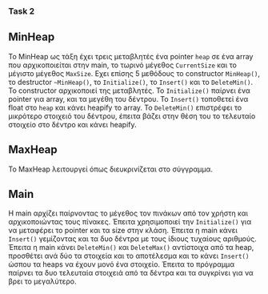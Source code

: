 ### Task 2

## MinHeap
Το MinHeap ως τάξη έχει τρεις μεταβλητές ένα pointer `heap` σε ένα array που αρχικοποιείται στην main, το τωρινό μέγεθος `CurrentSize` και το μέγιστο μέγεθος `MaxSize`. Εχει επίσης 5 μεθόδους το constructor `MinHeap()`, το destructor `~MinHeap()`, το `Initialize()`, το `Insert()` και το `DeleteMin()`. Το constructor αρχικοποιεί της μεταβλητές. Το `Initialize()` παίρνει ένα pointer για array, και τα μεγέθη του δέντρου. Το `Insert()` τοποθετεί ένα float στο `heap` και κάνει heapify το array. Το `DeleteMin()` επιστρέφει το μικρότερο στοιχειό του δέντρου, έπειτα βάζει στην θέση του το τελευταίο στοιχείο στο δέντρο και κάνει heapify.

## MaxHeap 
Το MaxHeap λειτουργεί όπως διευκρινίζεται στο σύγγραμμα.

## Main
Η main αρχίζει παίρνοντας το μέγεθος τον πινάκων από τον χρήστη και αρχικοποιώντας τους πίνακες. Έπειτα χρησιμοποιεί την `Initialize()` για να
μεταφέρει το pointer και τα size στην κλάση. Έπειτα η main κάνει `Insert()` γεμίζοντας και τα δυο δέντρα με τους ίδιους τυχαίους αριθμούς.
Έπειτα η main κάνει `DeleteMin()` και `DeleteMax()` αντίστοιχα από τα heap, προσθέτει ανά δύο τα στοιχεία και το αποτέλεσμα και το κάνει `Insert()`
ώσπου τα heaps να έχουν μονό ένα στοιχείο. Έπειτα το πρόγραμμα παίρνει τα δυο τελευταία στοιχειά από τα δέντρα και τα συγκρίνει
για να βρει το μεγαλύτερο.